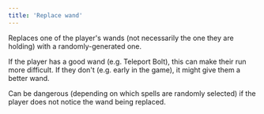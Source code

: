 ```yaml
---
title: 'Replace wand'
---
```


Replaces one of the player's wands (not necessarily the one they are holding) with a randomly-generated one.

If the player has a good wand (e.g. Teleport Bolt), this can make their run more difficult. If they don't (e.g. early in the game), it might give them a better wand.

Can be dangerous (depending on which spells are randomly selected) if the player does not notice the wand being replaced.
